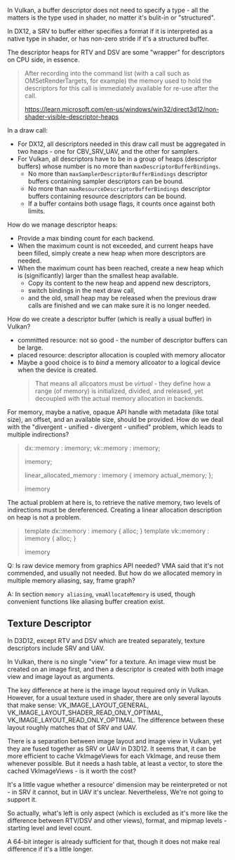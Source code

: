 In Vulkan, a buffer descriptor does not need to specify a type - all the matters is the type used in shader, no matter it's bulit-in or "structured".

In DX12, a SRV to buffer either specifies a format if it is interpreted as a native type in shader, or has non-zero stride if it's a structured buffer.

The descriptor heaps for RTV and DSV are some "wrapper" for descriptors on CPU side, in essence.

> After recording into the command list (with a call such as OMSetRenderTargets, for example) the memory used to hold the descriptors for this call is immediately available for re-use after the call.
> 
> https://learn.microsoft.com/en-us/windows/win32/direct3d12/non-shader-visible-descriptor-heaps

In a draw call:
- For DX12, all descriptors needed in this draw call must be aggregated in two heaps - one for CBV_SRV_UAV, and the other for samplers.
- For Vulkan, all descriptors have to be in a group of heaps (descriptor buffers) whose number is no more than `maxDescriptorBufferBindings`.
    - No more than `maxSamplerDescriptorBufferBindings` descriptor buffers containing sampler descriptors can be bound.
    - No more than `maxResourceDescriptorBufferBindings` descriptor buffers containing resource descriptors can be bound.
    - If a buffer contains both usage flags, it counts once against both limits.

How do we manage descriptor heaps:
- Provide a max binding count for each backend.
- When the maximum count is not exceeded, and current heaps have been filled, simply create a new heap when more descriptors are needed.
- When the maximum count has been reached, create a new heap which is (significantly) larger than the smallest heap available.
    - Copy its content to the new heap and append new descriptors,
    - switch bindings in the next draw call,
    - and the old, small heap may be released when the previous draw calls are finished and we can make sure it is no longer needed.

How do we create a descriptor buffer (which is really a usual buffer) in Vulkan?
- committed resource: not so good - the number of descriptor buffers can be large.
- placed resource: descriptor allocation is coupled with memory allocator
- Maybe a good choice is to *bind* a memory allcoator to a logical device when the device is created.
    > That means all allcoators must be *virtual* - they define how a range (of memory) is initialized, divided, and released, yet decoupled with the actual memory allocation in backends.

For memory, maybe a native, opaque API handle with metadata (like total size), an offset, and an available size, should be provided.
How do we deal with the "divergent - unified - divergent - unified" problem, which leads to multiple indirections?

> dx::memory : imemory;
> vk::memory : imemory;
> 
> imemory;
>
> linear_allocated_memory : imemory { imemory actual_memory; };
>
> imemory

The actual problem at here is, to retrieve the native memory, two levels of indirections must be dereferenced.
Creating a linear allocation description on heap is not a problem.

> template <alloc> dx::memory : imemory { alloc; }
> template <alloc> vk::memory : imemory { alloc; }
> 
> imemory
>

Q: Is raw device memory from graphics API needed? VMA said that it's not commended, and usually not needed. But how do we allocated memory in multiple memory aliasing, say, frame graph?

A: In section `memory aliasing`, `vmaAllocateMemory` is used, though convenient functions like aliasing buffer creation exist.

## Texture Descriptor

In D3D12, except RTV and DSV which are treated separately, texture descriptors include SRV and UAV. 

In Vulkan, there is no single "view" for a texture. An image view must be created on an image first, and then a descriptor is created with both image view and image layout as arguments.

The key difference at here is the image layout required only in Vulkan.
However, for a usual texture used in shader, there are only several layouts that make sense: VK_IMAGE_LAYOUT_GENERAL, VK_IMAGE_LAYOUT_SHADER_READ_ONLY_OPTIMAL, VK_IMAGE_LAYOUT_READ_ONLY_OPTIMAL.
The difference between these layout roughly matches that of SRV and UAV.

There is a separation between image layout and image view in Vulkan, yet they are fused together as SRV or UAV in D3D12.
It seems that, it can be more efficient to cache VkImageViews for each VkImage, and reuse them whenever possible.
But it needs a hash table, at least a vector, to store the cached VkImageViews - is it worth the cost?

It's a little vague whether a resource' dimension may be reinterpreted or not - in SRV it cannot, but in UAV it's unclear.
Nevertheless, We're not going to support it.

So actually, what's left is only aspect (which is excluded as it's more like the difference between RTV/DSV and other views),
format, and mipmap levels - starting level and level count.

A 64-bit integer is already sufficient for that, though it does not make real difference if it's a little longer.